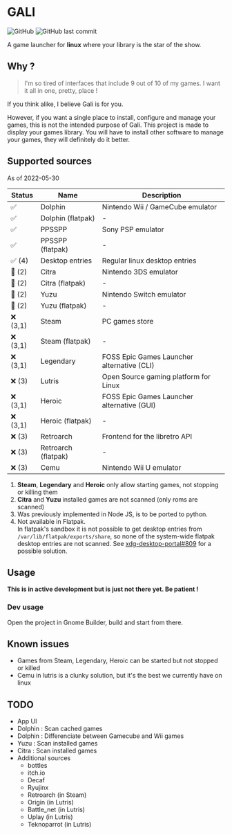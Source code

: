 # GALI

![GitHub](https://img.shields.io/github/license/GeoffreyCoulaud/gali?style=for-the-badge)
![GitHub last commit](https://img.shields.io/github/last-commit/GeoffreyCoulaud/gali?style=for-the-badge)

A game launcher for **linux** where your library is the star of the show.

## Why ?
> I'm so tired of interfaces that include 9 out of 10 of my games. I want it all in one, pretty, place ! 

If you think alike, I believe Gali is for you. 

However, if you want a single place to install, configure and manage your games, 
this is not the intended purpose of Gali. This project is made to display your games library. 
You will have to install other software to manage your games, they will definitely do it better.

## Supported sources
As of 2022-05-30

Status   | Name                               | Description                                
-------- | ---------------------------------- | -----------------------------------------
✅       | Dolphin                            | Nintendo Wii / GameCube emulator
✅       | Dolphin (flatpak)                  | -
✅       | PPSSPP                             | Sony PSP emulator
✅       | PPSSPP (flatpak)                   | -
✅ (4)   | Desktop entries                    | Regular linux desktop entries
🔶 (2)   | Citra                              | Nintendo 3DS emulator
🔶 (2)   | Citra (flatpak)                    | -
🔶 (2)   | Yuzu                               | Nintendo Switch emulator
🔶 (2)   | Yuzu (flatpak)                     | -
❌ (3,1) | Steam                              | PC games store
❌ (3,1) | Steam (flatpak)                    | -
❌ (3,1) | Legendary                          | FOSS Epic Games Launcher alternative (CLI)
❌ (3)   | Lutris                             | Open Source gaming platform for Linux
❌ (3,1) | Heroic                             | FOSS Epic Games Launcher alternative (GUI)
❌ (3,1) | Heroic (flatpak)                   | -
❌ (3)   | Retroarch                          | Frontend for the libretro API
❌ (3)   | Retroarch (flatpak)                | -
❌ (3)   | Cemu                               | Nintendo Wii U emulator

1. **Steam**, **Legendary** and **Heroic** only allow starting games, not stopping or killing them
2. **Citra** and **Yuzu** installed games are not scanned (only roms are scanned)
3. Was previously implemented in Node JS, is to be ported to python.
4. Not available in Flatpak.  
In flatpak's sandbox it is not possible to get desktop entries from `/var/lib/flatpak/exports/share`, so none of the system-wide flatpak desktop entries are not scanned. See [xdg-desktop-portal#809](https://github.com/flatpak/xdg-desktop-portal/issues/809) for a possible solution.

## Usage
**This is in active development but is just not there yet. Be patient !**

### Dev usage
Open the project in Gnome Builder, build and start from there.

## Known issues
* Games from Steam, Legendary, Heroic can be started but not stopped or killed
* Cemu in lutris is a clunky solution, but it's the best we currently have on linux

## TODO
* App UI
* Dolphin : Scan cached games
* Dolphin : Differenciate between Gamecube and Wii games
* Yuzu : Scan installed games
* Citra : Scan installed games
* Additional sources
	* bottles
	* itch.io
	* Decaf
	* Ryujinx
	* Retroarch (in Steam)
	* Origin (in Lutris)
	* Battle_net (in Lutris)
	* Uplay (in Lutris)
	* Teknoparrot (in Lutris)
